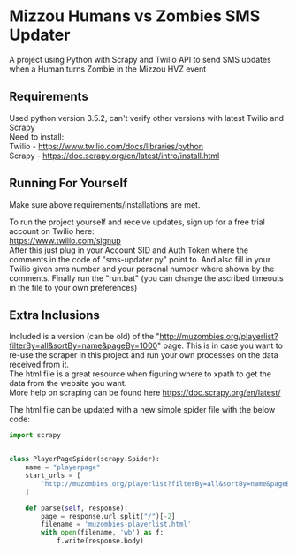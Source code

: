 # Mizzou Humans vs Zombies SMS Updater
A project using Python with Scrapy and Twilio API to send SMS updates when a Human turns Zombie in the Mizzou HVZ event

## Requirements
Used python version 3.5.2, can't verify other versions with latest Twilio and Scrapy  
Need to install:  
Twilio - https://www.twilio.com/docs/libraries/python  
Scrapy - https://doc.scrapy.org/en/latest/intro/install.html

## Running For Yourself
Make sure above requirements/installations are met.

To run the project yourself and receive updates, sign up for a free trial account on Twilio here:  
https://www.twilio.com/signup  
After this just plug in your Account SID and Auth Token where the comments in the code of "sms-updater.py" point to.
And also fill in your Twilio given sms number and your personal number where shown by the comments.
Finally run the "run.bat" (you can change the ascribed timeouts in the file to your own preferences)

## Extra Inclusions
Included is a version (can be old) of the "http://muzombies.org/playerlist?filterBy=all&sortBy=name&pageBy=1000" page.
This is in case you want to re-use the scraper in this project and run your own processes on the data received from it.  
The html file is a great resource when figuring where to xpath to get the data from the website you want.  
More help on scraping can be found here https://doc.scrapy.org/en/latest/  

The html file can be updated with a new simple spider file with the below code:
```python
import scrapy


class PlayerPageSpider(scrapy.Spider):
    name = "playerpage"
    start_urls = [
        'http://muzombies.org/playerlist?filterBy=all&sortBy=name&pageBy=1000',
    ]

    def parse(self, response):
        page = response.url.split("/")[-2]
        filename = 'muzombies-playerlist.html'
        with open(filename, 'wb') as f:
            f.write(response.body)
```
